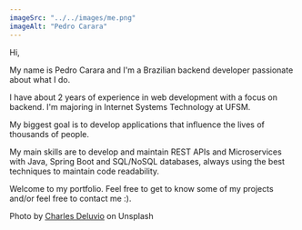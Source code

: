 ```yaml
---
imageSrc: "../../images/me.png"
imageAlt: "Pedro Carara"
---
```


Hi,

My name is Pedro Carara and I'm a Brazilian backend developer passionate about what I do.

I have about 2 years of experience in web development with a focus on backend. I'm majoring in Internet Systems Technology at UFSM.

My biggest goal is to develop applications that influence the lives of thousands of people.

My main skills are to develop and maintain REST APIs and Microservices with Java, Spring Boot and SQL/NoSQL databases, always using the best techniques to maintain code readability.

Welcome to my portfolio. Feel free to get to know some of my projects and/or feel free to contact me :).

Photo by <a href="https://unsplash.com/@charlesdeluvio?utm_source=unsplash&utm_medium=referral&utm_content=creditCopyText" target="_blank" rel="nofollow noopener noreferrer" aria-label="External Link"><u>Charles Deluvio</u></a> on Unsplash
